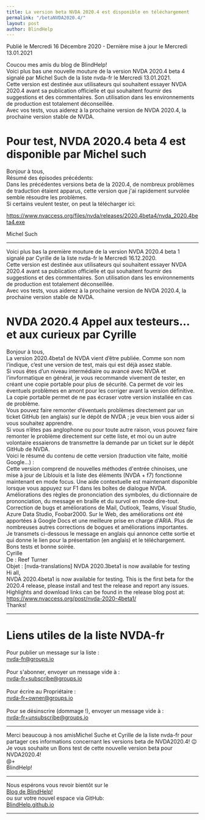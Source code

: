 ```yaml
---
title: La version beta NVDA 2020.4 est disponible en téléchargement
permalink: "/betaNVDA2020.4/"
layout: post
author: BlindHelp
---
```


<footer>Publié le Mercredi 16 Décembre 2020 - Dernière mise à jour le Mercredi 13.01.2021</footer>


Coucou mes amis du blog de BlindHelp!    
Voici plus bas une nouvelle mouture de la version NVDA 2020.4 beta 4 signalé par Michel Such de la liste nvda-fr le Mercredi 13.01.2021.    
Cette version est destinée aux utilisateurs qui souhaitent essayer NVDA 2020.4 avant sa publication officielle et qui souhaitent fournir des suggestions et des commentaires. Son utilisation dans les environnements de production est totalement déconseillée.         
Avec vos tests, vous aiderez à la prochaine version de NVDA 2020.4, la prochaine version stable de NVDA.        

# Pour test, NVDA 2020.4 beta 4 est disponible par Michel such #

Bonjour à tous,    
Résumé des épisodes précédents:    
Dans les précédentes versions beta de la 2020.4, de nombreux problèmes de traduction étaient apparus, cette version que j'ai rapidement survolée semble résoudre les problèmes.    
Si certains veulent tester, on peut la télécharger ici:    

<https://www.nvaccess.org/files/nvda/releases/2020.4beta4/nvda_2020.4beta4.exe>

Michel Such

---

Voici plus bas la première mouture de la version NVDA 2020.4 beta 1 signalé par Cyrille de la liste nvda-fr le Mercredi 16.12.2020.    
Cette version est destinée aux utilisateurs qui souhaitent essayer NVDA 2020.4 avant sa publication officielle et qui souhaitent fournir des suggestions et des commentaires. Son utilisation dans les environnements de production est totalement déconseillée.         
Avec vos tests, vous aiderez à la prochaine version de NVDA 2020.4, la prochaine version stable de NVDA.        

# NVDA 2020.4 Appel aux testeurs... et aux curieux par Cyrille #

Bonjour à tous,    
La version 2020.4beta1 de NVDA vient d’être publiée. Comme son nom l’indique, c’est une version de test, mais qui est déjà assez stable.    
Si vous êtes d’un niveau intermédiaire ou avancé avec NVDA et l’invformatique en général, je vous recommande vivement de tester, en créant une copie portable pour plus de sécurité. Ca permet de voir les éventuels problèmes en amont pour les corriger avant la version définitive. La copie portable permet de ne pas écraser votre version installée en cas de problème.    
Vous pouvez faire remonter d’éventuels problèmes directement par un ticket GitHub (en anglais) sur le dépôt de NVDA ; je veux bien vous aider si vous souhaitez apprendre.     
Si vous n’êtes pas anglophone ou pour toute autre raison, vous pouvez faire remonter le problème directement sur cette liste, et moi ou un autre volontaire essaierons de transmettre la demande par un ticket sur le dépôt GitHub de NVDA.    
Voici le résumé du contenu de cette version (traduction vite faite, moitié Google…) :    
Cette version comprend de nouvelles méthodes d'entrée chinoises, une mise à jour de Liblouis et la liste des éléments (NVDA + f7) fonctionne maintenant en mode focus. Une aide contextuelle est maintenant disponible lorsque vous appuyez sur F1 dans les boîtes de dialogue NVDA. Améliorations des règles de prononciation des symboles, du dictionnaire de prononciation, du message en braille et du survol en mode dire-tout. Correction de bugs et améliorations de Mail, Outlook, Teams, Visual Studio, Azure Data Studio, Foobar2000. Sur le Web, des améliorations ont été apportées à Google Docs et une meilleure prise en charge d'ARIA. Plus de nombreuses autres corrections de bogues et améliorations importantes.    
Je transmets ci-dessous le message en anglais qui annonce cette sortie et qui donne le lien pour la présentation (en anglais) et le téléchargement.     
Bons tests et bonne soirée.    
Cyrille    
De : <span lang="en">Reef Turner</span>    
Objet : <span lang="en">[nvda-translations] NVDA 2020.3beta1 is now available for testing</span>     
<span lang="en">Hi all,</span>    
<span lang="en">NVDA 2020.4beta1 is now available for testing. This is the first beta for the 2020.4 release, please install and test the release and report any issues.</span>    
<span lang="en">Highlights and download links can be found in the release blog post at: <https://www.nvaccess.org/post/nvda-2020-4beta1/></span>    
<span lang="en">Thanks!</span>    

---

# Liens utiles de la liste NVDA-fr #

Pour publier un message sur la liste :    
[nvda-fr@groups.io](mailto:nvda-fr@groups.io)    
<br>
Pour s'abonner, envoyer un message vide à :    
[nvda-fr+subscribe@groups.io](mailto:nvda-fr+subscribe@groups.io)    
<br>
Pour écrire au Propriétaire :    
[nvda-fr+owner@groups.io](mailto:nvda-fr+owner@groups.io)    
<br>
Pour se désinscrire (dommage !), envoyer un message vide à :    
[nvda-fr+unsubscribe@groups.io](mailto:nvda-fr+unsubscribe@groups.io)    

---

Merci beaucoup à nos amisMichel Suche et Cyrille de la liste nvda-fr pour partager ces informations concernant les versions beta de NVDA2020.4! 😉    
Je vous souhaite un Bons test de cette nouvelle version beta pour NVDA2020.4!    
@+    
BlindHelp!    

---

Nous espérons vous revoir bientôt sur le      
[Blog de BlindHelp!](http://blindhelp.blogspot.fr/)                    
ou sur  votre nouvel espace via GitHub:                     
[BlindHelp.github.io](https://blindhelp.github.io)                    

---